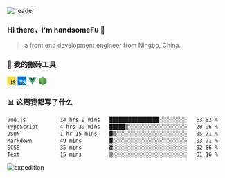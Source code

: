 ![header](https://raw.githubusercontent.com/fzq1998/fzq1998/master/header.png)

### Hi there，I'm handsomeFu 👋

> a front end development engineer from Ningbo, China.

### 🔧 我的搬砖工具
<code><img height="20" src="https://raw.githubusercontent.com/github/explore/80688e429a7d4ef2fca1e82350fe8e3517d3494d/topics/javascript/javascript.png" alt="javascript"></code>
<code><img height="20" src="https://raw.githubusercontent.com/github/explore/80688e429a7d4ef2fca1e82350fe8e3517d3494d/topics/typescript/typescript.png" alt="typescript"></code>
<code><img height="20" src="https://raw.githubusercontent.com/github/explore/80688e429a7d4ef2fca1e82350fe8e3517d3494d/topics/vue/vue.png" alt="vue"></code>
<code><img height="20" src="https://raw.githubusercontent.com/github/explore/80688e429a7d4ef2fca1e82350fe8e3517d3494d/topics/nodejs/nodejs.png" alt="nodejs"></code>



### 📊 这周我都写了什么
<!--START_SECTION:waka-->

```text
Vue.js           14 hrs 9 mins   ████████████████░░░░░░░░░   63.82 %
TypeScript       4 hrs 39 mins   █████▒░░░░░░░░░░░░░░░░░░░   20.96 %
JSON             1 hr 15 mins    █▒░░░░░░░░░░░░░░░░░░░░░░░   05.71 %
Markdown         49 mins         █░░░░░░░░░░░░░░░░░░░░░░░░   03.71 %
SCSS             35 mins         ▓░░░░░░░░░░░░░░░░░░░░░░░░   02.66 %
Text             15 mins         ▒░░░░░░░░░░░░░░░░░░░░░░░░   01.16 %
```

<!--END_SECTION:waka-->


![expedition](https://raw.githubusercontent.com/fzq1998/fzq1998/master/expedition.gif)

